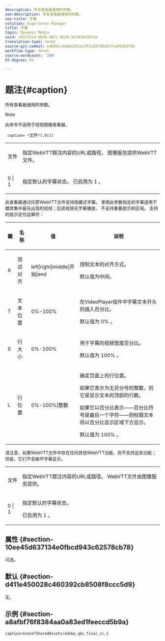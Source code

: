 ```yaml
---
description: 所有查看器通用的参数。
seo-description: 所有查看器通用的参数。
seo-title: 字幕
solution: Experience Manager
title: 字幕
topic: Dynamic Media
uuid: e5a715c4-9b5b-48fc-8228-5e7416e2b71a
translation-type: tm+mt
source-git-commit: e4695cc4e882351ec3f2c55fd8a3cfca455bd79d
workflow-type: tm+mt
source-wordcount: '269'
ht-degree: 6%

---
```



# 题注{#caption}

所有查看器通用的参数。

>[!NOTE]
>
>此命令不适用于视频图像查看器。

` caption= *`文件`*[,0|1]`

<table id="table_9B98C97485DD4DEB8A6ECBCE8DF6B886"> 
 <tbody> 
  <tr> 
   <td colname="col1"> <p> <span class="codeph"> <span class="varname"> 文件  </span> </span> </p> </td> 
   <td colname="col2"> <p> 指定WebVTT题注内容的URL或路径。 图像服务提供WebVTT文件。 </p> </td> 
  </tr> 
  <tr> 
   <td colname="col1"> <p> <span class="codeph"> 0 | 1 </span> </p> </td> 
   <td colname="col2"> <p> 指定默认的字幕状态。 已启用为<span class="codeph"> 1 </span>。 </p> </td> 
  </tr> 
 </tbody> 
</table>

此查看器通过托管WebVTT文件支持隐藏式字幕。 使用此参数指定的字幕适用于媒体集中最先出现的视频；后续视频无字幕播放。 不支持重叠提示和区域。 支持的提示定位运算符：

<table id="table_E752D7D8C1AA40C6B8A7057D2BB379C1"> 
 <thead> 
  <tr> 
   <th colname="col1" class="entry"> <p>鍵 </p> </th> 
   <th colname="col2" class="entry"> <p>名称 </p> </th> 
   <th colname="col3" class="entry"> <p>值 </p> </th> 
   <th colname="col4" class="entry"> <p>说明 </p> </th> 
  </tr> 
 </thead>
 <tbody> 
  <tr> 
   <td colname="col1"> <p> <span class="codeph"> A </span> </p> </td> 
   <td colname="col2"> <p>测试对齐 </p> </td> 
   <td colname="col3"> <p> <span class="codeph"> left|right|middle|开始|end  </span> </p> </td> 
   <td colname="col4"> <p> 控制文本的对齐方式。 </p> <p>默认值为<span class="codeph">中间</span>。 </p> </td> 
  </tr> 
  <tr> 
   <td colname="col1"> <p> <span class="codeph"> T </span> </p> </td> 
   <td colname="col2"> <p>文本位置 </p> </td> 
   <td colname="col3"> <p> 0%-100% </p> </td> 
   <td colname="col4"> <p> 在VideoPlayer组件中字幕文本开头的插入百分比。 </p> <p>默认值为<span class="codeph"> 0% </span>。 </p> </td> 
  </tr> 
  <tr> 
   <td colname="col1"> <p> <span class="codeph"> S </span> </p> </td> 
   <td colname="col2"> <p>行大小 </p> </td> 
   <td colname="col3"> <p> 0%-100% </p> </td> 
   <td colname="col4"> <p> 用于字幕的视频宽度百分比。 </p> <p>默认值为<span class="codeph"> 100% </span>。 </p> </td> 
  </tr> 
  <tr> 
   <td colname="col1"> <p> <span class="codeph"> L </span> </p> </td> 
   <td colname="col2"> <p>行位置 </p> </td> 
   <td colname="col3"> <p> 0%-100%|整数 </p> </td> 
   <td colname="col4"> <p> 确定页面上的行位置。 </p> <p>如果它表示为无百分号的整数，则它是显示文本的顶部的行数。 </p> <p>如果它以百分比表示——百分比符号是最后一个字符——则标题文本将以百分比显示区域下方显示。 </p> <p>默认值为<span class="codeph"> 100% </span>。 </p> </td> 
  </tr> 
 </tbody> 
</table>

请注意，如果WebVTT文件中存在任何其他WebVTT功能，则不支持这些功能；但是，它们不会破坏字幕显示。

<table id="table_CB7B4DFC6B654AECA1AF6594E3FD5C46"> 
 <tbody> 
  <tr> 
   <td colname="col1"> <p> <span class="codeph"> <span class="varname"> 文件  </span> </span> </p> </td> 
   <td colname="col2"> <p> 指定WebVTT题注内容的URL或路径。 WebVTT文件由图像服务提供。 </p> </td> 
  </tr> 
  <tr> 
   <td colname="col1"> <p> <span class="codeph"> 0 | 1 </span> </p> </td> 
   <td colname="col2"> <p> 指定默认的字幕状态。 </p> <p>已启用为<span class="codeph"> 1 </span>。 </p> </td> 
  </tr> 
 </tbody> 
</table>

## 属性 {#section-10ee45d637134e0fbcd943c62578cb78}

可选。

## 默认 {#section-d411e450028c460392cb8508f8ccc5d9}

无。

## 示例 {#section-a8afbf76f8384aa0a83ed1feeccd5b9a}

```
caption=Scene7SharedAssets/adobe_qbc_final_cc,1
```

